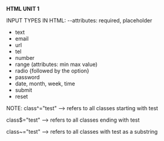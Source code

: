 **HTML UNIT 1**

INPUT TYPES IN HTML:
--attributes: required, placeholder

- text
- email
- url
- tel
- number
- range (attributes: min max value)
- radio {followed by the option}
- password
- date, month, week, time
- submit
- reset

NOTE:
class^="test"
--> refers to all classes starting with test

class$="test"
--> refers to all classes ending with test

class~="test"
--> refers to all classes with test as a substring

